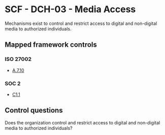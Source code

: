# SCF - DCH-03 - Media Access
Mechanisms exist to control and restrict access to digital and non-digital media to authorized individuals. 
## Mapped framework controls
### ISO 27002
- [A.7.10](../iso27002/a-7.md#a710)
  
### SOC 2
- [C1.1](../soc2/c11.md)
  
## Control questions
Does the organization control and restrict access to digital and non-digital media to authorized individuals? 
  